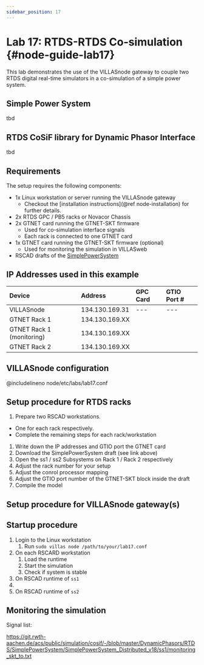 ```yaml
---
sidebar_position: 17
---
```


# Lab 17: RTDS-RTDS Co-simulation {#node-guide-lab17}

This lab demonstrates the use of the VILLASnode gateway to couple two RTDS digital real-time simulators in a co-simulation of a simple power system.

## Simple Power System

tbd

## RTDS CoSiF library for Dynamic Phasor Interface 

tbd

## Requirements

The setup requires the following components:

* 1x Linux workstation or server running the VILLASnode gateway
  * Checkout the [installation instructions](@ref node-installation) for further details.
* 2x RTDS GPC / PB5 racks or Novacor Chassis
* 2x GTNET card running the GTNET-SKT firmware
  * Used for co-simulation interface signals
  * Each rack is connected to one GTNET card
* 1x GTNET card running the GTNET-SKT firmware (optional)
  * Used for monitoring the simulation in VILLASweb
* RSCAD drafts of the [SimplePowerSystem](https://git.rwth-aachen.de/acs/public/simulation/cosif/-/tree/master/DynamicPhasors/RTDS/SimplePowerSystem)


## IP Addresses used in this example

| Device                    | Address        | GPC Card | GTIO Port # |
|:--                        | :--            |:--       |:---         |
| VILLASnode                | 134.130.169.31 | ---      | ---         |
| GTNET Rack 1              | 134.130.169.XX |          |             |
| GTNET Rack 1 (monitoring) | 134.130.169.XX |          |             |
| GTNET Rack 2              | 134.130.169.XX |          |             |

## VILLASnode configuration

@includelineno node/etc/labs/lab17.conf

## Setup procedure for RTDS racks

1. Prepare two RSCAD workstations.
  - One for each rack respectively.
  - Complete the remaining steps for each rack/workstation
1. Write down the IP addresses and GTIO port the GTNET card
1. Download the SimplePowerSystem draft (see link above)
1. Open the ss1 / ss2 Subsystems on Rack 1 /  Rack 2 respectively
1. Adjust the rack number for your setup
1. Adjust the conrol processor mapping
1. Adjust the GTIO port number of the GTNET-SKT block inside the draft
1. Compile the model

## Setup procedure for VILLASnode gateway(s)



## Startup procedure

1. Login to the Linux workstation
    1. Run `sudo villas node /path/to/your/lab17.conf`
1. On each RSCARD workstation
    1. Load the runtime
    1. Start the simulation
    1. Check if system is stable
1. On RSCAD runtime of `ss1`
  1. 
1. On RSCAD runtime of `ss2`


## Monitoring the simulation

Signal list:

https://git.rwth-aachen.de/acs/public/simulation/cosif/-/blob/master/DynamicPhasors/RTDS/SimplePowerSystem/SimplePowerSystem_Distributed_v18/ss1/monitoring_skt_to.txt
